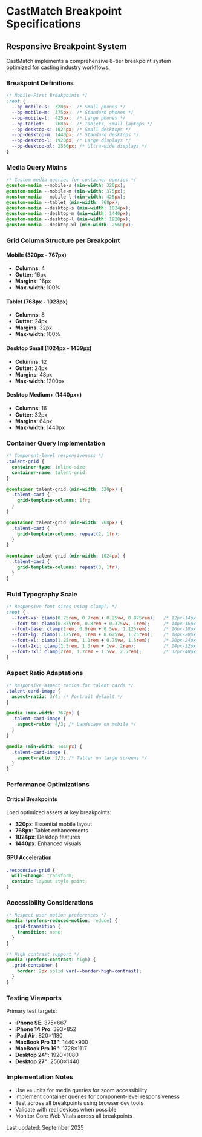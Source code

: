 # CastMatch Breakpoint Specifications

## Responsive Breakpoint System

CastMatch implements a comprehensive 8-tier breakpoint system optimized for casting industry workflows.

### Breakpoint Definitions

```css
/* Mobile-First Breakpoints */
:root {
  --bp-mobile-s:  320px;  /* Small phones */
  --bp-mobile-m:  375px;  /* Standard phones */
  --bp-mobile-l:  425px;  /* Large phones */
  --bp-tablet:    768px;  /* Tablets, small laptops */
  --bp-desktop-s: 1024px; /* Small desktops */
  --bp-desktop-m: 1440px; /* Standard desktops */
  --bp-desktop-l: 1920px; /* Large displays */
  --bp-desktop-xl: 2560px; /* Ultra-wide displays */
}
```

### Media Query Mixins

```css
/* Custom media queries for container queries */
@custom-media --mobile-s (min-width: 320px);
@custom-media --mobile-m (min-width: 375px);
@custom-media --mobile-l (min-width: 425px);
@custom-media --tablet (min-width: 768px);
@custom-media --desktop-s (min-width: 1024px);
@custom-media --desktop-m (min-width: 1440px);
@custom-media --desktop-l (min-width: 1920px);
@custom-media --desktop-xl (min-width: 2560px);
```

### Grid Column Structure per Breakpoint

#### Mobile (320px - 767px)
- **Columns**: 4
- **Gutter**: 16px
- **Margins**: 16px
- **Max-width**: 100%

#### Tablet (768px - 1023px)
- **Columns**: 8
- **Gutter**: 24px
- **Margins**: 32px
- **Max-width**: 100%

#### Desktop Small (1024px - 1439px)
- **Columns**: 12
- **Gutter**: 24px
- **Margins**: 48px
- **Max-width**: 1200px

#### Desktop Medium+ (1440px+)
- **Columns**: 16
- **Gutter**: 32px
- **Margins**: 64px
- **Max-width**: 1440px

### Container Query Implementation

```css
/* Component-level responsiveness */
.talent-grid {
  container-type: inline-size;
  container-name: talent-grid;
}

@container talent-grid (min-width: 320px) {
  .talent-card {
    grid-template-columns: 1fr;
  }
}

@container talent-grid (min-width: 768px) {
  .talent-card {
    grid-template-columns: repeat(2, 1fr);
  }
}

@container talent-grid (min-width: 1024px) {
  .talent-card {
    grid-template-columns: repeat(3, 1fr);
  }
}
```

### Fluid Typography Scale

```css
/* Responsive font sizes using clamp() */
:root {
  --font-xs: clamp(0.75rem, 0.7rem + 0.25vw, 0.875rem);   /* 12px-14px */
  --font-sm: clamp(0.875rem, 0.8rem + 0.375vw, 1rem);     /* 14px-16px */
  --font-base: clamp(1rem, 0.9rem + 0.5vw, 1.125rem);     /* 16px-18px */
  --font-lg: clamp(1.125rem, 1rem + 0.625vw, 1.25rem);    /* 18px-20px */
  --font-xl: clamp(1.25rem, 1.1rem + 0.75vw, 1.5rem);     /* 20px-24px */
  --font-2xl: clamp(1.5rem, 1.3rem + 1vw, 2rem);          /* 24px-32px */
  --font-3xl: clamp(2rem, 1.7rem + 1.5vw, 2.5rem);        /* 32px-40px */
}
```

### Aspect Ratio Adaptations

```css
/* Responsive aspect ratios for talent cards */
.talent-card-image {
  aspect-ratio: 3/4; /* Portrait default */
}

@media (max-width: 767px) {
  .talent-card-image {
    aspect-ratio: 4/3; /* Landscape on mobile */
  }
}

@media (min-width: 1440px) {
  .talent-card-image {
    aspect-ratio: 2/3; /* Taller on large screens */
  }
}
```

### Performance Optimizations

#### Critical Breakpoints
Load optimized assets at key breakpoints:
- **320px**: Essential mobile layout
- **768px**: Tablet enhancements
- **1024px**: Desktop features
- **1440px**: Enhanced visuals

#### GPU Acceleration
```css
.responsive-grid {
  will-change: transform;
  contain: layout style paint;
}
```

### Accessibility Considerations

```css
/* Respect user motion preferences */
@media (prefers-reduced-motion: reduce) {
  .grid-transition {
    transition: none;
  }
}

/* High contrast support */
@media (prefers-contrast: high) {
  .grid-container {
    border: 2px solid var(--border-high-contrast);
  }
}
```

### Testing Viewports

Primary test targets:
- **iPhone SE**: 375×667
- **iPhone 14 Pro**: 393×852
- **iPad Air**: 820×1180
- **MacBook Pro 13"**: 1440×900
- **MacBook Pro 16"**: 1728×1117
- **Desktop 24"**: 1920×1080
- **Desktop 27"**: 2560×1440

### Implementation Notes

- Use `em` units for media queries for zoom accessibility
- Implement container queries for component-level responsiveness
- Test across all breakpoints using browser dev tools
- Validate with real devices when possible
- Monitor Core Web Vitals across all breakpoints

Last updated: September 2025
